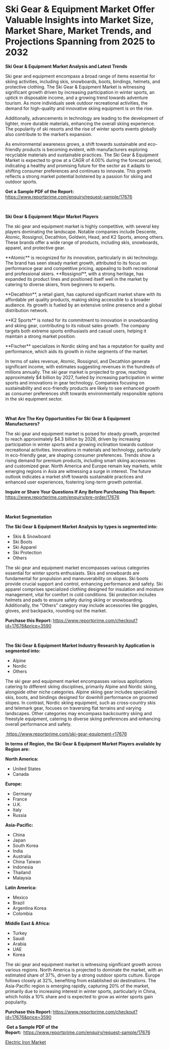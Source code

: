 <p><h1>Ski Gear & Equipment Market Offer Valuable Insights into Market Size, Market Share, Market Trends, and Projections Spanning from 2025 to 2032</h1></p><p><strong>Ski Gear & Equipment Market Analysis and Latest Trends</strong></p>
<p><p>Ski gear and equipment encompass a broad range of items essential for skiing activities, including skis, snowboards, boots, bindings, helmets, and protective clothing. The Ski Gear & Equipment Market is witnessing significant growth driven by increasing participation in winter sports, an uptick in disposable income, and a growing trend towards adventure tourism. As more individuals seek outdoor recreational activities, the demand for high-quality and innovative skiing equipment is on the rise.</p><p>Additionally, advancements in technology are leading to the development of lighter, more durable materials, enhancing the overall skiing experience. The popularity of ski resorts and the rise of winter sports events globally also contribute to the market’s expansion. </p><p>As environmental awareness grows, a shift towards sustainable and eco-friendly products is becoming evident, with manufacturers exploring recyclable materials and sustainable practices. The Ski Gear & Equipment Market is expected to grow at a CAGR of 4.00% during the forecast period, indicating a healthy and promising future for the sector as it adapts to shifting consumer preferences and continues to innovate. This growth reflects a strong market potential bolstered by a passion for skiing and outdoor sports.</p></p>
<p><strong>Get a Sample PDF of the Report:&nbsp;</strong> <a href="https://www.reportprime.com/enquiry/request-sample/17676?utm_campaign=2655&utm_medium=2&utm_source=Github&utm_content=ia&utm_term=18032025&utm_id=ski-gear-equipment">https://www.reportprime.com/enquiry/request-sample/17676</a></p>
<p>&nbsp;</p>
<p><strong>Ski Gear & Equipment Major Market Players</strong></p>
<p><p>The ski gear and equipment market is highly competitive, with several key players dominating the landscape. Notable companies include Descente, Atomic, Rossignol, Decathlon, Goldwin, Head, and K2 Sports, among others. These brands offer a wide range of products, including skis, snowboards, apparel, and protective gear.</p><p>**Atomic** is recognized for its innovation, particularly in ski technology. The brand has seen steady market growth, attributed to its focus on performance gear and competitive pricing, appealing to both recreational and professional skiers. **Rossignol**, with a strong heritage, has expanded its product lines and positioned itself well in the market by catering to diverse skiers, from beginners to experts.</p><p>**Decathlon**, a retail giant, has captured significant market share with its affordable yet quality products, making skiing accessible to a broader audience. Its growth is fueled by an extensive online presence and a global distribution network.</p><p>**K2 Sports** is noted for its commitment to innovation in snowboarding and skiing gear, contributing to its robust sales growth. The company targets both extreme sports enthusiasts and casual users, helping it maintain a strong market position.</p><p>**Fischer** specializes in Nordic skiing and has a reputation for quality and performance, which aids its growth in niche segments of the market.</p><p>In terms of sales revenue, Atomic, Rossignol, and Decathlon generate significant income, with estimates suggesting revenues in the hundreds of millions annually. The ski gear market is projected to grow, reaching approximately $4 billion by 2027, fueled by increasing participation in winter sports and innovations in gear technology. Companies focusing on sustainability and eco-friendly products are likely to see enhanced growth as consumer preferences shift towards environmentally responsible options in the ski equipment sector.</p></p>
<p>&nbsp;</p>
<p><strong>What Are The Key Opportunities For Ski Gear & Equipment Manufacturers?</strong></p>
<p><p>The ski gear and equipment market is poised for steady growth, projected to reach approximately $4.3 billion by 2028, driven by increasing participation in winter sports and a growing inclination towards outdoor recreational activities. Innovations in materials and technology, particularly in eco-friendly gear, are shaping consumer preferences. Trends show a rising demand for premium products, including smart skiing accessories and customized gear. North America and Europe remain key markets, while emerging regions in Asia are witnessing a surge in interest. The future outlook indicates a market shift towards sustainable practices and enhanced user experiences, fostering long-term growth potential.</p></p>
<p><strong>Inquire or Share Your Questions If Any Before Purchasing This Report:</strong> <a href="https://www.reportprime.com/enquiry/pre-order/17676?utm_campaign=2655&utm_medium=2&utm_source=Github&utm_content=ia&utm_term=18032025&utm_id=ski-gear-equipment">https://www.reportprime.com/enquiry/pre-order/17676</a></p>
<p>&nbsp;</p>
<p><strong>Market Segmentation</strong></p>
<p><strong>The Ski Gear & Equipment Market Analysis by types is segmented into:</strong></p>
<p><ul><li>Skis & Snowboard</li><li>Ski Boots</li><li>Ski Apparel</li><li>Ski Protection</li><li>Others</li></ul></p>
<p><p>The ski gear and equipment market encompasses various categories essential for winter sports enthusiasts. Skis and snowboards are fundamental for propulsion and maneuverability on slopes. Ski boots provide crucial support and control, enhancing performance and safety. Ski apparel comprises specialized clothing designed for insulation and moisture management, vital for comfort in cold conditions. Ski protection includes helmets and pads to ensure safety during skiing or snowboarding. Additionally, the "Others" category may include accessories like goggles, gloves, and backpacks, rounding out the market.</p></p>
<p><strong>Purchase this Report:&nbsp;</strong><a href="https://www.reportprime.com/checkout?id=17676&price=3590&utm_campaign=2655&utm_medium=2&utm_source=Github&utm_content=ia&utm_term=18032025&utm_id=ski-gear-equipment">https://www.reportprime.com/checkout?id=17676&price=3590</a></p>
<p>&nbsp;</p>
<p><strong>The Ski Gear & Equipment Market Industry Research by Application is segmented into:</strong></p>
<p><ul><li>Alpine</li><li>Nordic</li><li>Others</li></ul></p>
<p><p>The ski gear and equipment market encompasses various applications catering to different skiing disciplines, primarily Alpine and Nordic skiing, alongside other niche categories. Alpine skiing gear includes specialized skis, boots, and bindings designed for downhill performance on groomed slopes. In contrast, Nordic skiing equipment, such as cross-country skis and telemark gear, focuses on traversing flat terrains and varying landscapes. Other categories may encompass backcountry skiing and freestyle equipment, catering to diverse skiing preferences and enhancing overall performance and safety.</p></p>
<p><a href="https://www.reportprime.com/ski-gear-equipment-r17676?utm_campaign=2655&utm_medium=2&utm_source=Github&utm_content=ia&utm_term=18032025&utm_id=ski-gear-equipment">&nbsp;https://www.reportprime.com/ski-gear-equipment-r17676</a></p>
<p><strong>In terms of Region, the Ski Gear & Equipment Market Players available by Region are:</strong></p>
<p>
    <p> <strong> North America: </strong>
        <ul>
            <li>United States</li>
            <li>Canada</li>
        </ul>
        </p> 
    <p> <strong> Europe: </strong>
        <ul>
            <li>Germany</li>
            <li>France</li>
            <li>U.K.</li>
            <li>Italy</li>
            <li>Russia</li>
        </ul>
        </p> 
    <p> <strong> Asia-Pacific: </strong>
        <ul>
            <li>China</li>
            <li>Japan</li>
            <li>South Korea</li>
            <li>India</li>
            <li>Australia</li>
            <li>China Taiwan</li>
            <li>Indonesia</li>
            <li>Thailand</li>
            <li>Malaysia</li>
        </ul>
        </p> 
    <p> <strong> Latin America: </strong>
        <ul>
            <li>Mexico</li>
            <li>Brazil</li>
            <li>Argentina Korea</li>
            <li>Colombia</li>
        </ul>
        </p> 
    <p> <strong> Middle East & Africa: </strong>
        <ul>
            <li>Turkey</li>
            <li>Saudi</li>
            <li>Arabia</li>
            <li>UAE</li>
            <li>Korea</li>
        </ul>
    </p>
    </p>
<p><p>The ski gear and equipment market is witnessing significant growth across various regions. North America is projected to dominate the market, with an estimated share of 37%, driven by a strong outdoor sports culture. Europe follows closely at 32%, benefiting from established ski destinations. The Asia-Pacific region is emerging rapidly, capturing 20% of the market, primarily due to increasing interest in winter sports, particularly in China, which holds a 10% share and is expected to grow as winter sports gain popularity.</p></p>
<p><strong>Purchase this Report: </strong><a href="https://www.reportprime.com/checkout?id=17676&price=3590&utm_campaign=2655&utm_medium=2&utm_source=Github&utm_content=ia&utm_term=18032025&utm_id=ski-gear-equipment">https://www.reportprime.com/checkout?id=17676&price=3590</a></p>
<p>&nbsp;<strong>Get a Sample PDF of the Report:&nbsp;&nbsp;</strong><a href="https://www.reportprime.com/enquiry/request-sample/17676?utm_campaign=2655&utm_medium=2&utm_source=Github&utm_content=ia&utm_term=18032025&utm_id=ski-gear-equipment">https://www.reportprime.com/enquiry/request-sample/17676</a></p>
<p><strong></strong></p>
<p><p><a href="https://github.com/ulyssacrayne00231/Market-Research-Report-List-1/blob/main/electric-iron-market.md?utm_campaign=2655&utm_medium=2&utm_source=Github&utm_content=ia&utm_term=18032025&utm_id=ski-gear-equipment">Electric Iron Market</a></p></p>